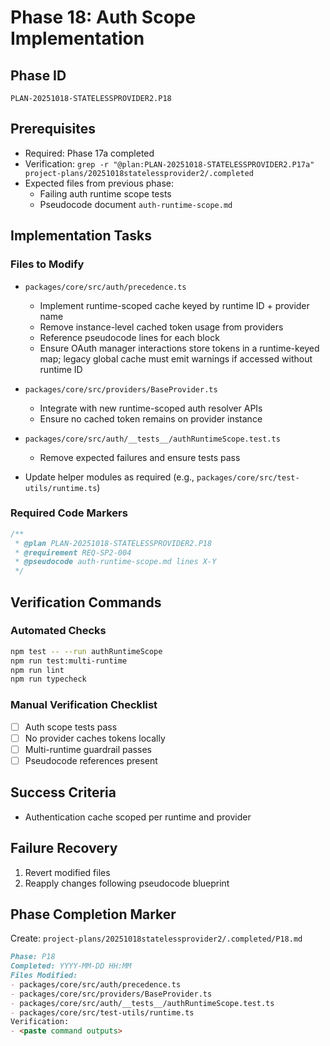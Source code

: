 # Phase 18: Auth Scope Implementation

## Phase ID

`PLAN-20251018-STATELESSPROVIDER2.P18`

## Prerequisites

- Required: Phase 17a completed
- Verification: `grep -r "@plan:PLAN-20251018-STATELESSPROVIDER2.P17a" project-plans/20251018statelessprovider2/.completed`
- Expected files from previous phase:
  - Failing auth runtime scope tests
  - Pseudocode document `auth-runtime-scope.md`

## Implementation Tasks

### Files to Modify

- `packages/core/src/auth/precedence.ts`
  - Implement runtime-scoped cache keyed by runtime ID + provider name
  - Remove instance-level cached token usage from providers
  - Reference pseudocode lines for each block
  - Ensure OAuth manager interactions store tokens in a runtime-keyed map; legacy global cache must emit warnings if accessed without runtime ID

- `packages/core/src/providers/BaseProvider.ts`
  - Integrate with new runtime-scoped auth resolver APIs
  - Ensure no cached token remains on provider instance

- `packages/core/src/auth/__tests__/authRuntimeScope.test.ts`
  - Remove expected failures and ensure tests pass

- Update helper modules as required (e.g., `packages/core/src/test-utils/runtime.ts`)

### Required Code Markers

```typescript
/**
 * @plan PLAN-20251018-STATELESSPROVIDER2.P18
 * @requirement REQ-SP2-004
 * @pseudocode auth-runtime-scope.md lines X-Y
 */
```

## Verification Commands

### Automated Checks

```bash
npm test -- --run authRuntimeScope
npm run test:multi-runtime
npm run lint
npm run typecheck
```

### Manual Verification Checklist

- [ ] Auth scope tests pass
- [ ] No provider caches tokens locally
- [ ] Multi-runtime guardrail passes
- [ ] Pseudocode references present

## Success Criteria

- Authentication cache scoped per runtime and provider

## Failure Recovery

1. Revert modified files
2. Reapply changes following pseudocode blueprint

## Phase Completion Marker

Create: `project-plans/20251018statelessprovider2/.completed/P18.md`

```markdown
Phase: P18
Completed: YYYY-MM-DD HH:MM
Files Modified:
- packages/core/src/auth/precedence.ts
- packages/core/src/providers/BaseProvider.ts
- packages/core/src/auth/__tests__/authRuntimeScope.test.ts
- packages/core/src/test-utils/runtime.ts
Verification:
- <paste command outputs>
```
